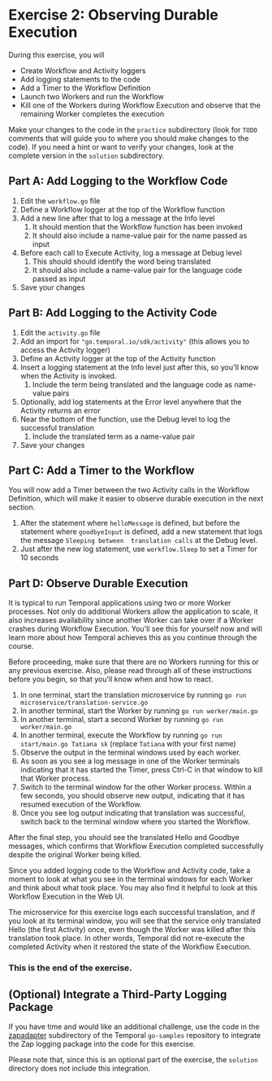 # Exercise 2: Observing Durable Execution
During this exercise, you will

* Create Workflow and Activity loggers 
* Add logging statements to the code
* Add a Timer to the Workflow Definition
* Launch two Workers and run the Workflow
* Kill one of the Workers during Workflow Execution and observe that the remaining Worker completes the execution

Make your changes to the code in the `practice` subdirectory (look for `TODO` comments that will guide you to where you should make changes to the code). If you need a hint or want to verify your changes, look at the complete version in the `solution` subdirectory.

## Part A: Add Logging to the Workflow Code

1. Edit the `workflow.go` file
2. Define a Workflow logger at the top of the Workflow function
3. Add a new line after that to log a message at the Info level
   1. It should mention that the Workflow function has been invoked
   2. It should also include a name-value pair for the name passed as input
3. Before each call to Execute Activity, log a message at Debug level
   1. This should should identify the word being translated
   2. It should also include a name-value pair for the language code passed as input
4. Save your changes


## Part B: Add Logging to the Activity Code

1. Edit the `activity.go` file
2. Add an import for `"go.temporal.io/sdk/activity"` (this allows you to access the Activity logger)
3. Define an Activity logger at the top of the Activity function
4. Insert a logging statement at the Info level just after this, so you'll know when the Activity is invoked. 
   1. Include the term being translated and the language code as name-value pairs
4. Optionally, add log statements at the Error level anywhere that the Activity returns an error
5. Near the bottom of the function, use the Debug level to log the successful translation
	1. Include the translated term as a name-value pair
6. Save your changes


## Part C: Add a Timer to the Workflow
You will now add a Timer between the two Activity calls in the Workflow Definition, which will make it easier to observe durable execution in the next section.

1. After the statement where `helloMessage` is defined, but before the statement where
   `goodbyeInput` is defined, add a new statement that logs the message `Sleeping between 
    translation calls` at the Debug level.
2. Just after the new log statement, use `workflow.Sleep` to set a Timer for 10 seconds


## Part D: Observe Durable Execution
It is typical to run Temporal applications using two or more Worker processes. Not only do additional Workers allow the application to scale, it also increases availability since another Worker can take over if a Worker crashes during Workflow Execution. You'll see this for yourself now and will learn more about how Temporal achieves this as you continue through the course.

Before proceeding, make sure that there are no Workers running for this or any previous exercise. Also, please read through all of these instructions before you begin, so that you'll know when and how to react.

1. In one terminal, start the translation microservice by running `go run  microservice/translation-service.go`
2. In another terminal, start the Worker by running `go run worker/main.go`
3. In another terminal, start a second Worker by running `go run worker/main.go`
4. In another terminal, execute the Workflow by running `go run start/main.go Tatiana sk` (replace `Tatiana` with your first name) 
5. Observe the output in the terminal windows used by each worker. 
6. 	As soon as you see a log message in one of the Worker terminals indicating that it has started the Timer, press Ctrl-C in that window to kill that Worker process.
7. Switch to the terminal window for the other Worker process. Within a few seconds, you should observe new output, indicating that it has resumed execution of the Workflow.
8. Once you see log output indicating that translation was successful, switch back to the terminal window where you started the Workflow. 

After the final step, you should see the translated Hello and Goodbye messages, which confirms that Workflow Execution completed successfully despite the original Worker being killed.

Since you added logging code to the Workflow and Activity code, take a moment to look at what you see in the terminal windows for each Worker and think about what took place. You may also find it helpful to look at this Workflow Execution in the Web UI.

The microservice for this exercise logs each successful translation, and if you look at its terminal window, you will see that the service only translated Hello (the first Activity) once, even though the Worker was killed after this translation took place. In other words, Temporal did not re-execute the completed Activity when it restored the state of the Workflow Execution. 

### This is the end of the exercise.


## (Optional) Integrate a Third-Party Logging Package 
If you have time and would like an additional challenge, use the code in the [zapadapter](https://github.com/temporalio/samples-go/tree/main/zapadapter) subdirectory of the Temporal `go-samples` repository to integrate the Zap logging package into the code for this exercise.

Please note that, since this is an optional part of the exercise, the `solution` directory does not include this integration.
